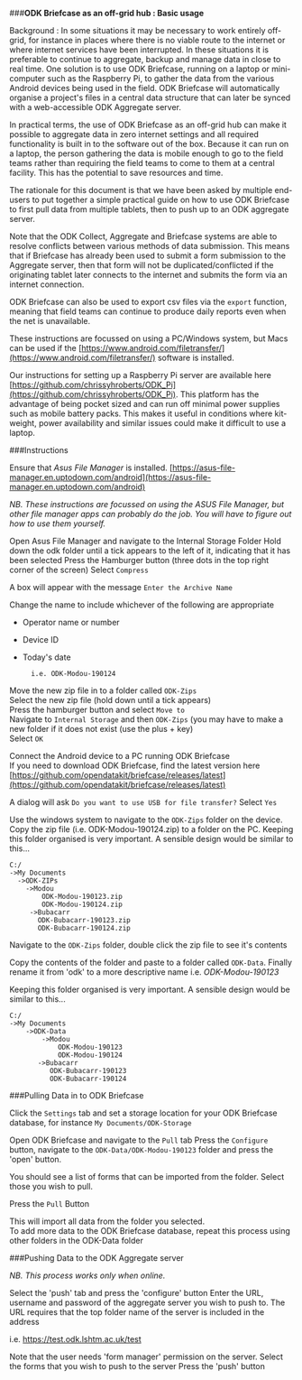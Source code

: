 ###**ODK Briefcase as an off-grid hub : Basic usage**

Background : In some situations it may be necessary to work entirely off-grid, for instance in places where there is no viable route to the internet or where internet services have been interrupted. In these situations it is preferable to continue to aggregate, backup and manage data in close to real time. One solution is to use ODK Briefcase, running on a laptop or mini-computer such as the Raspberry Pi, to gather the data from the various Android devices being used in the field. ODK Briefcase will automatically organise a project's files in a central data structure that can later be synced with a web-accessible ODK Aggregate server. 

In practical terms, the use of ODK Briefcase as an off-grid hub can make it possible to aggregate data in zero internet settings and all required functionality is built in to the software out of the box. Because it can run on a laptop, the person gathering the data is mobile enough to go to the field teams rather than requiring the field teams to come to them at a central facility. This has the potential to save resources and time.  

The rationale for this document is that we have been asked by multiple end-users to put together a simple practical guide on how to use ODK Briefcase to first pull data from multiple tablets, then to push up to an ODK aggregate server.

Note that the ODK Collect, Aggregate and Briefcase systems are able to resolve conflicts between various methods of data submission. This means that if Briefcase has already been used to submit a form submission to the Aggregate server, then that form will not be duplicated/conflicted if the originating tablet later connects to the internet and submits the form via an internet connection. 

ODK Briefcase can also be used to export csv files via the ```export``` function, meaning that field teams can continue to produce daily reports even when the net is unavailable. 




These instructions are focussed on using a PC/Windows system, but Macs can be used if the [https://www.android.com/filetransfer/](https://www.android.com/filetransfer/) software is installed. 

Our instructions for setting up a Raspberry Pi server are available here [https://github.com/chrissyhroberts/ODK_Pi](https://github.com/chrissyhroberts/ODK_Pi). This platform has the advantage of being pocket sized and can run off minimal power supplies such as mobile battery packs. This makes it useful in conditions where kit-weight, power availability and similar issues could make it difficult to use a laptop.


###Instructions


Ensure that *Asus File Manager* is installed. 
[https://asus-file-manager.en.uptodown.com/android](https://asus-file-manager.en.uptodown.com/android)  

*NB. These instructions are focussed on using the ASUS File Manager, but other file manager apps can probably do the job. You will have to figure out how to use them yourself.*

Open Asus File Manager and navigate to the Internal Storage Folder
Hold down the odk folder until a tick appears to the left of it, indicating that it has been selected
Press the Hamburger button (three dots in the top right corner of the screen)
Select ```Compress```

A box will appear with the message ```Enter the Archive Name```

Change the name to include whichever of the following are appropriate

* Operator name or number  
* Device ID
* Today's date  

		i.e. ODK-Modou-190124

Move the new zip file in to a folder called ```ODK-Zips```  
Select the new zip file (hold down until a tick appears)  
Press the hamburger button and select ```Move to```  
Navigate to ```Internal Storage``` and then ```ODK-Zips``` (you may have to make a new folder if it does not exist (use the plus + key)  
Select ```OK```

Connect the Android device to a PC running ODK Briefcase  
If you need to download ODK Briefcase, find the latest version here [https://github.com/opendatakit/briefcase/releases/latest](https://github.com/opendatakit/briefcase/releases/latest)  
 
A dialog will ask ```Do you want to use USB for file transfer?``` Select 
```Yes```  

Use the windows system to navigate to the ```ODK-Zips``` folder on the device. 
Copy the zip file (i.e. ODK-Modou-190124.zip) to a folder on the PC. 
Keeping this folder organised is very important. 
A sensible design would be similar to this...

	C:/
	->My Documents
	  ->ODK-ZIPs
	    ->Modou
  		    ODK-Modou-190123.zip
  		    ODK-Modou-190124.zip
  		 ->Bubacarr
  		   ODK-Bubacarr-190123.zip
   		   ODK-Bubacarr-190124.zip
  
  
    
Navigate to the ```ODK-Zips``` folder, double click the zip file to see it's contents

Copy the contents of the folder and paste to a folder called ```ODK-Data```. 
Finally rename it from 'odk' to a more descriptive name
i.e. *ODK-Modou-190123*

Keeping this folder organised is very important. 
A sensible design would be similar to this...

	C:/
	->My Documents
  		->ODK-Data
    		->Modou
      			ODK-Modou-190123
      			ODK-Modou-190124
		   ->Bubacarr
		      ODK-Bubacarr-190123
		      ODK-Bubacarr-190124
 
 

###Pulling Data in to ODK Briefcase

Click the ```Settings``` tab and set a storage location for your ODK Briefcase database, for instance ```My Documents/ODK-Storage```

Open ODK Briefcase and navigate to the ```Pull``` tab
Press the ```Configure``` button, navigate to the ```ODK-Data/ODK-Modou-190123``` folder and press the 'open' button.  

You should see a list of forms that can be imported from the folder. Select those you wish to pull.  

Press the ```Pull``` Button  

This will import all data from the folder you selected.   
To add more data to the ODK Briefcase database, repeat this process using other folders in the ODK-Data folder


###Pushing Data to the ODK Aggregate server

*NB. This process works only when online.*  

Select the 'push' tab and press the 'configure' button
Enter the URL, username and password of the aggregate server you wish to push to.
The URL requires that the top folder name of the server is included in the address

i.e. https://test.odk.lshtm.ac.uk/test

Note that the user needs 'form manager' permission on the server.
Select the forms that you wish to push to the server
Press the 'push' button
